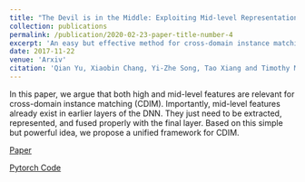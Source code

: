 ```yaml
---
title: "The Devil is in the Middle: Exploiting Mid-level Representations for Cross-Domain Instance Matching"
collection: publications
permalink: /publication/2020-02-23-paper-title-number-4
excerpt: 'An easy but effective method for cross-domain instance matching.'
date: 2017-11-22
venue: 'Arxiv'
citation: 'Qian Yu, Xiaobin Chang, Yi-Zhe Song, Tao Xiang and Timothy M. Hospedales'
---
```

In this paper, we argue that both high and mid-level features are relevant for cross-domain instance matching (CDIM). Importantly, mid-level features already exist in earlier layers of the DNN. They just need to be extracted, represented, and fused properly with the final layer. Based on this simple but powerful idea, we propose a unified framework for CDIM.

[Paper](https://arxiv.org/abs/1711.08106)

[Pytorch Code](https://github.com/KaiyangZhou/deep-person-reid)
